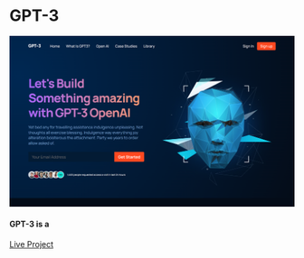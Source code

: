<h1>GPT-3</h1>

<img src='https://github.com/lucas1337dev/GPT-3/blob/main/GPT-3.png' alt='project img' />

<h4>GPT-3 is a </h4>

 <a href='https://lucas1337dev.github.io/GPT-3/' target=_blank>Live Project</a>
